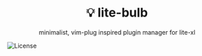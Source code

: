 <h1 align="center">💡 lite-bulb</h1>
<p align="center">minimalist, vim-plug inspired plugin manager for lite-xl</p>


![License](https://img.shields.io/github/license/delta-official/syrup?color=%23f5ad44&labelColor=%23222831&style=for-the-badge)
